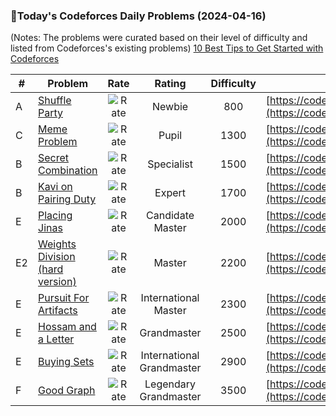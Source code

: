 ### 🌟Today's Codeforces Daily Problems (2024-04-16)
(Notes: The problems were curated based on their level of difficulty and listed from Codeforces's existing problems)
[10 Best Tips to Get Started with Codeforces](https://github.com/ika9810/Codeforces-Daily-Problems/blob/main/10%20Best%20Tips%20to%20Get%20Started%20with%20Codeforces.md)

| # | Problem | Rate| Rating | Difficulty | Contest |
|---| ----- | :--------: | :----------: | :----------: | ---------- |
|A|[Shuffle Party](https://codeforces.com/contest/1937/problem/A)|![Rate](https://img.shields.io/badge/Newbie-800-lightgrey)|Newbie|800|[https://codeforces.com/contest/1937](https://codeforces.com/contest/1937)|
|C|[Meme Problem](https://codeforces.com/contest/1076/problem/C)|![Rate](https://img.shields.io/badge/Pupil-1300-brightgreen)|Pupil|1300|[https://codeforces.com/contest/1076](https://codeforces.com/contest/1076)|
|B|[Secret Combination](https://codeforces.com/contest/496/problem/B)|![Rate](https://img.shields.io/badge/Specialist-1500-9cf)|Specialist|1500|[https://codeforces.com/contest/496](https://codeforces.com/contest/496)|
|B|[Kavi on Pairing Duty](https://codeforces.com/contest/1528/problem/B)|![Rate](https://img.shields.io/badge/Expert-1700-blue)|Expert|1700|[https://codeforces.com/contest/1528](https://codeforces.com/contest/1528)|
|E|[Placing Jinas](https://codeforces.com/contest/1696/problem/E)|![Rate](https://img.shields.io/badge/Candidate%20Master-2000-blueviolet)|Candidate Master|2000|[https://codeforces.com/contest/1696](https://codeforces.com/contest/1696)|
|E2|[Weights Division (hard version)](https://codeforces.com/contest/1399/problem/E2)|![Rate](https://img.shields.io/badge/Master-2200-orange)|Master|2200|[https://codeforces.com/contest/1399](https://codeforces.com/contest/1399)|
|E|[Pursuit For Artifacts](https://codeforces.com/contest/652/problem/E)|![Rate](https://img.shields.io/badge/International%20Master-2300-orange)|International Master|2300|[https://codeforces.com/contest/652](https://codeforces.com/contest/652)|
|E|[Hossam and a Letter](https://codeforces.com/contest/1771/problem/E)|![Rate](https://img.shields.io/badge/Grandmaster-2500-red)|Grandmaster|2500|[https://codeforces.com/contest/1771](https://codeforces.com/contest/1771)|
|E|[Buying Sets](https://codeforces.com/contest/103/problem/E)|![Rate](https://img.shields.io/badge/International%20Grandmaster-2900-red)|International Grandmaster|2900|[https://codeforces.com/contest/103](https://codeforces.com/contest/103)|
|F|[Good Graph](https://codeforces.com/contest/1835/problem/F)|![Rate](https://img.shields.io/badge/Legendary%20Grandmaster-3500-red)|Legendary Grandmaster|3500|[https://codeforces.com/contest/1835](https://codeforces.com/contest/1835)|
